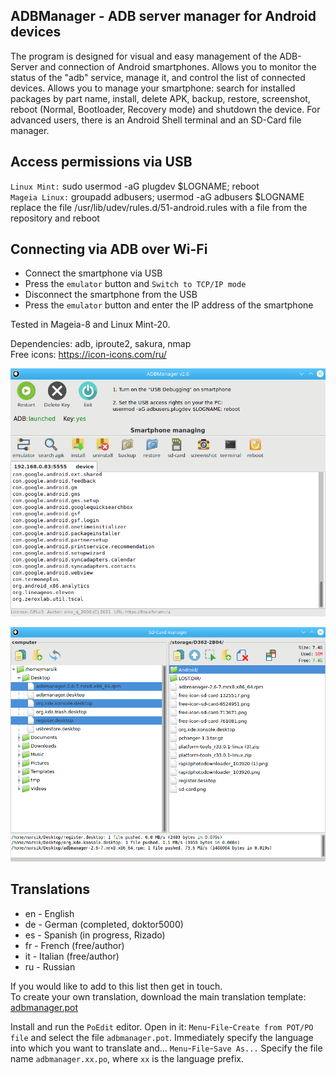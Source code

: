 ADBManager - ADB server manager for Android devices
---
The program is designed for visual and easy management of the ADB-Server and connection of Android smartphones. Allows you to monitor the status of the "adb" service, manage it, and control the list of connected devices. Allows you to manage your smartphone: search for installed packages by part name, install, delete APK, backup, restore, screenshot, reboot (Normal, Bootloader, Recovery mode) and shutdown the device. For advanced users, there is an Android Shell terminal and an SD-Card file manager.  

Access permissions via USB
---
`Linux Mint:` sudo usermod -aG plugdev $LOGNAME; reboot  
`Mageia Linux:` groupadd adbusers; usermod -aG adbusers $LOGNAME  
replace the file /usr/lib/udev/rules.d/51-android.rules with a file from the repository and reboot

Connecting via ADB over Wi-Fi
---
+ Connect the smartphone via USB  
+ Press the `emulator` button and `Switch to TCP/IP mode`  
+ Disconnect the smartphone from the USB  
+ Press the `emulator` button and enter the IP address of the smartphone

Tested in Mageia-8 and Linux Mint-20.  

Dependencies: adb, iproute2, sakura, nmap  
Free icons: https://icon-icons.com/ru/

![](https://github.com/AKotov-dev/adbmanager/blob/main/ScreenShot/ADBManager-v2.6-1.png)  
  
![](https://github.com/AKotov-dev/adbmanager/blob/main/ScreenShot/ADBManager-v2.6-2.png)
  
Translations
--
+ en - English
+ de - German (completed, doktor5000)
+ es - Spanish (in progress, Rizado)
+ fr - French (free/author)
+ it - Italian (free/author)
+ ru - Russian  
  
If you would like to add to this list then get in touch.  
To create your own translation, download the main translation template: [adbmanager.pot](https://raw.githubusercontent.com/AKotov-dev/adbmanager/main/adbmanager/languages/adbmanager.pot)
  
Install and run the `PoEdit` editor. Open in it: `Menu`-`File`-`Create from POT/PO file` and select the file `adbmanager.pot`. Immediately specify the language into which you want to translate and... `Menu`-`File`-`Save As...` Specify the file name `adbmanager.xx.po`, where `xx` is the language prefix.
